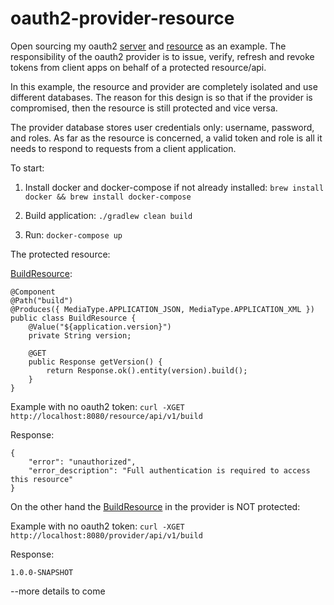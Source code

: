 # oauth2-provider-resource
Open sourcing my oauth2 [server](https://github.com/julesbond007/oauth2-provider-resource/tree/master/provider) and [resource](https://github.com/julesbond007/oauth2-provider-resource/tree/master/resource) as an example. The responsibility of the oauth2 provider is to issue, verify, refresh and revoke tokens from client apps on behalf of a protected resource/api.

In this example, the resource and provider are completely isolated and use different databases. The reason for this design is so that if the provider is compromised, then the resource is still protected and vice versa. 

The provider database stores user credentials only: username, password, and roles. As far as the resource is concerned, a valid token and role is all it needs to respond to requests from a client application.

To start:

1. Install docker and docker-compose if not already installed:
```brew install docker && brew install docker-compose```

2. Build application:
```./gradlew clean build```

3. Run: 
```docker-compose up```

The protected resource:

[BuildResource](https://github.com/julesbond007/oauth2-provider-resource/blob/master/resource/src/main/java/com/medviv/rest/v1/BuildResource.java): 

```
@Component
@Path("build")
@Produces({ MediaType.APPLICATION_JSON, MediaType.APPLICATION_XML })
public class BuildResource {
    @Value("${application.version}")
    private String version;

    @GET
    public Response getVersion() {
        return Response.ok().entity(version).build();
    }
}
```

Example with no oauth2 token:
```curl -XGET http://localhost:8080/resource/api/v1/build```

Response:
```
{
    "error": "unauthorized",
    "error_description": "Full authentication is required to access this resource"
}
```

On the other hand the [BuildResource](https://github.com/julesbond007/oauth2-provider-resource/blob/master/provider/src/main/java/com/medviv/auth/api/v1/BuildResource.java) in the provider is NOT protected:

Example with no oauth2 token:
```curl -XGET http://localhost:8080/provider/api/v1/build```

Response:
```
1.0.0-SNAPSHOT
```





--more details to come
